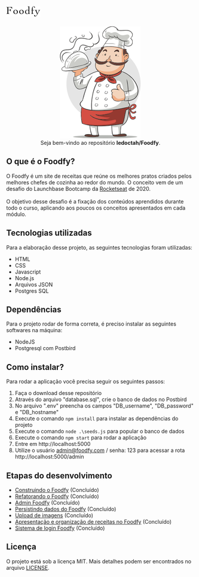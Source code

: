 # <img src="/public/imgs/logo_black.png">

<p align="center">
  <img src="/public/imgs/chef.png">
  <br>
  Seja bem-vindo ao repositório <b>ledoctah/Foodfy</b>.
</p>

## O que é o Foodfy?

O Foodfy é um site de receitas que reúne os melhores pratos criados pelos melhores chefes de cozinha ao redor do mundo. O conceito vem de um desafio do Launchbase Bootcamp da [Rocketseat](https://github.com/rocketseat) de 2020.
\
\
O objetivo desse desafio é a fixação dos conteúdos aprendidos durante todo o curso, aplicando aos poucos os conceitos apresentados em cada módulo.

## Tecnologias utilizadas

Para a elaboração desse projeto, as seguintes tecnologias foram utilizadas:
* HTML
* CSS
* Javascript
* Node.js
* Arquivos JSON
* Postgres SQL

## Dependências
Para o projeto rodar de forma correta, é preciso instalar as seguintes softwares na máquina:
* NodeJS
* Postgresql com Postbird

## Como instalar?
Para rodar a aplicação você precisa seguir os seguintes passos:
1. Faça o download desse repositório
2. Através do arquivo "database.sql", crie o banco de dados no Postbird
3. No arquivo ".env" preencha os campos "DB_username", "DB_password" e "DB_hostname"
4. Execute o comando ```npm install``` para instalar as dependências do projeto
5. Execute o comando ```node .\seeds.js``` para popular o banco de dados
6. Execute o comando ```npm start``` para rodar a aplicação
7. Entre em http://localhost:5000
8. Utilize o usuário admin@foodfy.com / senha: 123 para acessar a rota http://localhost:5000/admin

## Etapas do desenvolvimento
* [Construindo o Foodfy](https://github.com/Rocketseat/bootcamp-launchbase-desafios-02/blob/master/desafios/02-foodfy.md) (Concluído)
* [Refatorando o Foodfy](https://github.com/Rocketseat/bootcamp-launchbase-desafios-03) (Concluído)
* [Admin Foodfy](https://github.com/Rocketseat/bootcamp-launchbase-desafios-04/blob/master/desafios/04-admin-foodfy.md) (Concluído)
* [Persistindo dados do Foodfy](https://github.com/Rocketseat/bootcamp-launchbase-desafios-05/blob/master/desafios/05-persistindo-dados-foodfy.md) (Concluído)
* [Upload de imagens](https://github.com/Rocketseat/bootcamp-launchbase-desafios-07) (Concluído)
* [Apresentação e organização de receitas no Foodfy](https://github.com/Rocketseat/bootcamp-launchbase-desafios-08) (Concluído)
* [Sistema de login Foodfy](https://github.com/Rocketseat/bootcamp-launchbase-desafios-10) (Concluído)

## Licença
O projeto está sob a licença MIT. Mais detalhes podem ser encontrados no arquivo [LICENSE](LICENSE.md).
